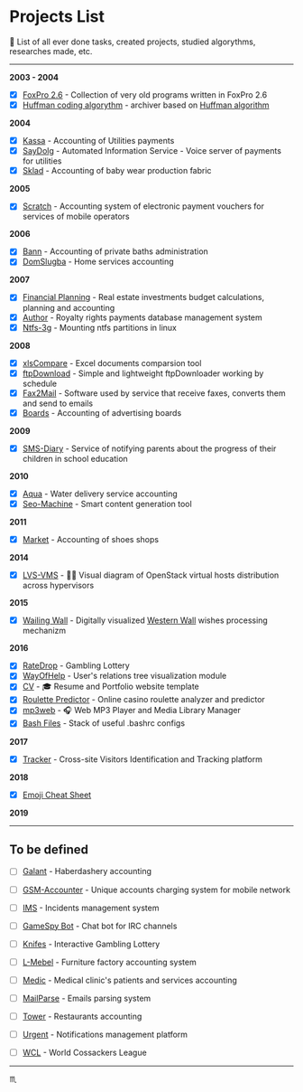 # Projects List #

:floppy_disk: List of all ever done tasks, created projects, studied algorythms, researches made, etc.

---

**2003 - 2004**

- [x] [FoxPro 2.6](projects/foxpro26/) - Collection of very old programs written in FoxPro 2.6
- [x] [Huffman coding algorythm](projects/huffman/) - archiver based on [Huffman algorithm](https://en.wikipedia.org/wiki/Huffman_coding)

**2004**

- [x] [Kassa](projects/kassa/) - Accounting of Utilities payments
- [x] [SayDolg](projects/saydolg/) - Automated Information Service - Voice server of payments for utilities
- [x] [Sklad](projects/sklad/) - Accounting of baby wear production fabric

**2005**

- [x] [Scratch](projects/scratch/) - Accounting system of electronic payment vouchers for services of mobile operators

**2006**

- [x] [Bann](projects/bann/) - Accounting of private baths administration
- [x] [DomSlugba](projects/domslugba/) - Home services accounting

**2007**

- [x] [Financial Planning](projects/fp/) - Real estate investments budget calculations, planning and accounting
- [x] [Author](projects/author/) - Royalty rights payments database management system
- [x] [Ntfs-3g](http://research.m1stereo.tv/wiki/index.php/Ntfs-3g) - Mounting ntfs partitions in linux

**2008**

- [x] [xlsCompare](projects/xlscompare/) - Excel documents comparsion tool
- [x] [ftpDownload](projects/ftpdownload/) - Simple and lightweight ftpDownloader working by schedule
- [x] [Fax2Mail](projects/fax2mail/) - Software used by service that receive faxes, converts them and send to emails
- [x] [Boards](projects/boards/) - Accounting of advertising boards

**2009**

- [x] [SMS-Diary](projects/sms-diary/) - Service of notifying parents about the progress of their children in school education

**2010**

- [x] [Aqua](projects/aqua/) - Water delivery service accounting
- [x] [Seo-Machine](projects/seo-machine/) - Smart content generation tool

**2011**

- [x] [Market](projects/market/) - Accounting of shoes shops

**2014**

- [x] [LVS-VMS](https://github.com/tbaltrushaitis/lvs-vms) - :mechanic: Visual diagram of OpenStack virtual hosts distribution across hypervisors

**2015**

- [x] [Wailing Wall](projects/wailing-wall/) - Digitally visualized [Western Wall](https://en.wikipedia.org/wiki/Western_Wall) wishes processing mechanizm

**2016**

- [x] [RateDrop](projects/ratedrop/) - Gambling Lottery
- [x] [WayOfHelp](projects/wayofhelp/) - User's relations tree visualization module
- [x] [CV](https://github.com/tbaltrushaitis/cv) - :mortar_board: Resume and Portfolio website template
- [x] [Roulette Predictor](projects/roulette-predictor/) - Online casino roulette analyzer and predictor
- [x] [mp3web](https://github.com/tbaltrushaitis/mp3web) - :headphones: Web MP3 Player and Media Library Manager
- [x] [Bash Files](https://github.com/tbaltrushaitis/bash-files) - Stack of useful .bashrc configs

**2017**

- [x] [Tracker](projects/visitors-tracker/) - Cross-site Visitors Identification and Tracking platform

**2018**

- [x] [Emoji Cheat Sheet](https://github.com/tbaltrushaitis/git-emoji-cheat-sheet)

**2019**

---

## To be defined ##

- [ ] [Galant](projects/galant/) - Haberdashery accounting
- [ ] [GSM-Accounter](projects/gsm-accounter/) - Unique accounts charging system for mobile network
- [ ] [IMS](projects/ims/) - Incidents management system
- [ ] [GameSpy Bot](projects/gsbot/) - Chat bot for IRC channels
- [ ] [Knifes](projects/knifes/) - Interactive Gambling Lottery
- [ ] [L-Mebel](projects/l-mebel/) - Furniture factory accounting system
- [ ] [Medic](projects/medic/) - Medical clinic's patients and services accounting
- [ ] [MailParse](projects/mailparse/) - Emails parsing system
- [ ] [Tower](projects/tower/) - Restaurants accounting
- [ ] [Urgent](projects/urgent/) - Notifications management platform
- [ ] [WCL](projects/wcl/) - World Cossackers League


---

:scorpius:
